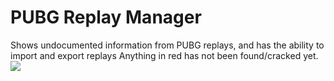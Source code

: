 # PUBG Replay Manager
Shows undocumented information from PUBG replays, and has the ability to import and export replays
Anything in red has not been found/cracked yet.
![](https://i.imgur.com/fztJCl2.jpg)
